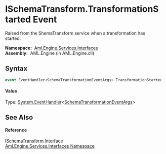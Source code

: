 ISchemaTransform.TransformationStarted Event
============================================
Raised from the ShemaTransform service when a transformation has started.

  **Namespace:**  [Aml.Engine.Services.Interfaces][1]  
  **Assembly:**  AML.Engine (in AML.Engine.dll)

Syntax
------

```csharp
event EventHandler<SchemaTransformationEventArgs> TransformationStarted
```

#### Value
Type: [System.EventHandler][2]&lt;[SchemaTransformationEventArgs][3]>

See Also
--------

#### Reference
[ISchemaTransform Interface][4]  
[Aml.Engine.Services.Interfaces Namespace][1]  

[1]: ../README.md
[2]: https://docs.microsoft.com/dotnet/api/system.eventhandler-1
[3]: ../SchemaTransformationEventArgs/README.md
[4]: README.md
[5]: https://www.automationml.org
[6]: ../../icons/logoShade.png
